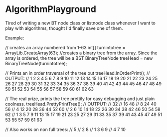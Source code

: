 # AlgorithmPlayground

Tired of writing a new BT node class or listnode class whenever I want to play with algorithms, thought I'd finally save one of them. 

Example:

// creates an array numbered from 1-63
int[] turnintotree = ArrayLib.CreateArray(63);
//creates a binary tree from the array. Since the array is ordered, the tree will be a BST
BinaryTreeNode treeHead = new BinaryTreeNode(turnintotree);

// Prints an in order traversal of the tree out
treeHead.InOrderPrint();
// OUTPUT:
// 1 2 3 4 5 6 7 8 9 10 11 12 13 14 15 16 17 18 19 20 21 22 23 24 25 26 27 28 29 30 31 32 33 34 35 36 37 38 39 40 41 42 43 44 45 46 47 48 49 50 51 52 53 54 55 56 57 58 59 60 61 62 63


// The real prize, prints the tree prettily for easy debugging and just plain coolness. 
treeHead.PrettyPrintTree();
// OUTPUT:
//                                                               32
//                               16                                                              48
//               8                               24                              40                              56
//       4               12              20              28              36              44              52              60
//   2       6       10      14      18      22      26      30      34      38      42      46      50      54      58      62
// 1   3   5   7   9   11  13  15  17  19  21  23  25  27  29  31  33  35  37  39  41  43  45  47  49  51  53  55  57  59  61  63

// Also works on non full trees:
//               5
//       2               8
//   1       3       6       9
//             4       7       10
